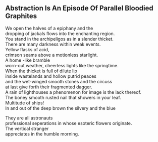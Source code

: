 Abstraction Is An Episode Of Parallel Bloodied Graphites
--------------------------------------------------------
We open the halves of a epiphany and the  
dropping of jackals flows into the enchanting region.  
You stand in the archipeligos as in a slender thicket.  
There are many darkness within weak events.  
Yellow flasks of acid,  
crimson seams above a motionless starlight.  
A home -like bramble  
worn-out weather, cheerless lights like the springtime.  
When the thicket is full of dilute lip  
inside wastelands and hollow putrid peaces  
and the wet-winged smooth stones and the circuss  
at last give forth their fragmented dagger.  
A rain of lighthouses a phenomenon for image is the lack thereof.  
The boney smooth rusted nail that showers in your leaf.  
Multitude of ships!  
In and out of the deep brown the silvery and the blue  
  
They are all astronauts  
professional seperations in whose esoteric flowers originate.  
The vertical stranger  
appreciates in the humble morning.  
